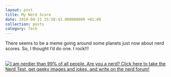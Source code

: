 ```yaml
---
layout: post
title: My Nerd Score
date: 2010-04-21 15:58:43.000000000 +01:00
collection: posts
category: Tech
---
```


There seems to be a meme going around some planets just now about nerd scores. So, I thought I’d do one. I rock!!!

[  
![I am nerdier than 99% of all people. Are you a nerd? Click here to take the Nerd Test, get geeky images and jokes, and write on the nerd forum!](http://www.nerdtests.com/images/ft/nq/b1ccbdb62e.gif)](http://www.nerdtests.com/ft_nq.php)
